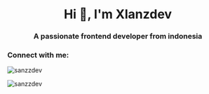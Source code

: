 <h1 align="center">Hi 👋, I'm Xlanzdev</h1>
<h3 align="center">A passionate frontend developer from indonesia</h3>

<h3 align="left">Connect with me:</h3>
<p align="left">
</p>

<p><img align="center" src="https://github-readme-stats.vercel.app/api/top-langs?username=sanzzdev&show_icons=true&locale=en&layout=compact" alt="sanzzdev" /></p>

<p><img align="center" src="https://github-readme-streak-stats.herokuapp.com/?user=sanzzdev&" alt="sanzzdev" /></p>
